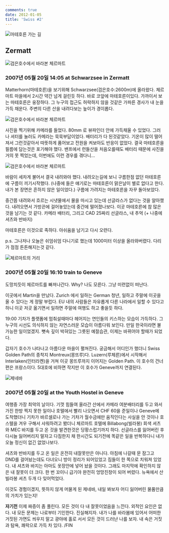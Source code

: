 ```yaml
---
comments: true
date: 2012-01-05
title: 'Swiss #2'
---
```


![마테호른 가는 길](../../media/page/travel/europe/europe-255.jpg)

Zermatt
-------

![검은호수에서 바라본 체르마트](../../media/page/travel/europe/europe-256.jpg)

### 2007년 05월 20일 14:05 at Schwarzsee in Zermatt

Matterhorn(마테호른)을 보기위해 Schwarzsee(검은호수:2600m)에 올라왔다.
체르마트 마을에서 2시간 약간 넘게 걸린듯 하다. 바로 코앞에 마테호른이있다.
가까이서 보는 마테호른은 웅장하다. 그 누구의 접근도 허락하지 않을 것같은
가파른 경사가 내 눈을 가득 채운다. 주변의 다른 산을 내려다보는 높이가
경이롭다.

![검은호수에서 바라본 체르마트](../../media/page/travel/europe/europe-258.jpg)

사진을 찍기위해 카메라를 들었다. 80mm 로 뷰파인더 안에 가득채울 수 있었다.
그러나 셔터를 눌러도 카메라는 묵묵부답이었다. 배터리가 다 된것같았다. 기온이
많이 떨어져서 그런것같아서 따뜻하게 품어보고 전원을 켜보아도 반응이 없었다.
결국 마테호른을 필름에 담는것은 포기해야 했다. 밴프에서 런들산을 처음오를때도
배터리 때문에 사진을 거의 못 찍었는데, 이번에도 이런 경우를 겪다니...

![검은호수에서 바라본 체르마트](../../media/page/travel/europe/europe-257.jpg)

바람이 세차게 불어서 결국 내려와야 했다. 내려오는길에 보니 구름한점 없던
마테호른에 구름이 끼기시작했다. (나중에 들은 얘기로는 마테호른이 맑은날이 별로
없다고 한다. 내가 본 장면은 흔하지 않은 일이었다.) 구름에 가려지는 마테호른을
자꾸 돌아보았다. 

중간쯤 내려와서 흐르는 시냇물에서 물을 마시고 있는데 선글라스가 없다는 것을
알아챘다. 내려오면서 가방끈에 걸어놓았는데 중간에 떨어졌나보다. 이곳
마테호른에 참 많은것을 남기는 것 같다. 카메라 배터리, 그리고 CAD 25짜리
선글라스, 내 추억 (+ 나중에 셔츠와 반바지)

마테호른은 이것으로 족하다. 아쉬움을 남기고 다시 오련다.

p.s. 그나저나 오늘은 쉬엄쉬엄 다니기로 했는데 1000미터 이상을 올라와버렸다.
다리가 점점 튼튼해지는것 같다.

![체르마트의 거리](../../media/page/travel/europe/europe-259.jpg)

### 2007년 05월 20일 16:10 train to Geneve

도망치듯이 체르마트를 빠져나간다. Why? 나도 모른다. 그냥 미련없이 떠난다. 

이곳에서 Martin을 만났다. Zurich 에서 일하는 German 청년, 일하고 주말에 이곳을
올 수 있다는 게 정말 부럽다. EU 내의 사람들은 자유롭게 다른 나라에서 일할 수
있다고하니 이곳 저곳 옮기면서 일하면 주말에 여행도 하고 좋을듯 하다.

19:00 기차가 플랫폼에 멈춰설때마다 헤어지는 연인들의 키스하는 모습이 가득하다.
그 누구의 시선도 의식하지 않는 자연스러운 모습이 아름다워 보인다. 만일
한국이라면 불가능한 일이었겠지. 뼛속 깊이 박혀있는 그릇된 예절습관, 이제는
바뀌어야 할때가 되었다.

갑자기 호수가 나타나고 아름다운 마을이 펼쳐진다. 궁금해서 어디인가 했더니
Swiss Golden Path의 종착지 Montreux(몽뜨루)다. Luzern(루체른)에서 시작해서
Interlaken(인터라켄)을 거쳐 이곳 몽뜨루까지 이어지는 Golden Path. 이 호수의
건너편은 프랑스이다. 5대호에 비하면 작지만 이 호수가 Geneve까지 연결된다.

![제네바](../../media/page/travel/europe/europe-262.jpg)

### 2007년 05월 20일 at the Youth Hostel in Geneve

여행중 가장 최악의 날이다. 기껏 힘들여 올라간 산에서 카메라 여분배터리를 두고
와서 가진 한방 찍지 못한 일이나 호텔에서 빨리 나오면서 CHF 60을 준일이나
Geneve에 도착했더니 기차가 바르셀로나 가는 기차가 월수금에만 움직인다는 사실을
안 것이나 호스텔을 겨우 구해서 샤워하려고 봤더니 체르마트 호텔에
Billabong(빌라봉) 회색 셔츠와 MEC 바지를 두고 온 것을 발견한것은
당황스럽기까지 하다. 선글라스를 잃어버린 후 다시늘 잃어버리지 말자고 다짐한지
채 한시간도 되기전에 똑같은 일을 반복하다니 내가 오늘 정신이 없긴 없었나보다.

셔츠와 반바지를 두고 온 일은 온전히 내잘못만은 아니다. 아침에 나갈때 문 잠그고
DND를 걸어놨는데도 다녀오니 방이 정리가 되어있었고 짐들이 한 쪽으로 치워져
있었다. 내 셔츠와 바지는 아마도 옷장안에 넣어 놨을 것이다. 그래도 마지막에
확인하지 않은 내 잘못이 더 크다. 한 번 꼬이니 급기야 완전히 엉망진창이 되어
버렸다. 뉴욕에서 산 빌라봉 셔츠 두개 다 잊어먹었다.

이것도 경험이겠지, 뜻하지 않게 머물게 된 제네바, 내일 봐보자 어디 잃어버린
물품만큼의 가치가 있는지!

**자기전** 이제 짜증이 좀 풀린다. 모든 것이 다 내 잘못이었음을 느낀다. 외적인
요인은 없다. 내 모든 문제는 나로부터 기인한다. 진실해지자. 내가 나를 바라봄에
있어서 어떠한 거짓된 가면도 씌우지 말고 광야에 홀로 서서 모든 것이 드러난 나를
보자. 내 속은 거짓과 탐욕, 쾌락으로 가득 차 있다. /FIN